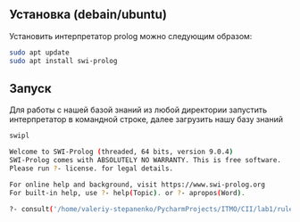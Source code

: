 ## Установка (debain/ubuntu)
Установить интерпретатор prolog можно следующим образом:
  ```bash
sudo apt update
sudo apt install swi-prolog
```
## Запуск 
Для работы с нашей базой знаний из любой директории запустить интерпретатор в командной строке, далее загрузить нашу базу знаний
```bash
swipl

Welcome to SWI-Prolog (threaded, 64 bits, version 9.0.4)
SWI-Prolog comes with ABSOLUTELY NO WARRANTY. This is free software.
Please run ?- license. for legal details.

For online help and background, visit https://www.swi-prolog.org
For built-in help, use ?- help(Topic). or ?- apropos(Word).

?- consult('/home/valeriy-stepanenko/PycharmProjects/ITMO/CII/lab1/rules.pl').

```

